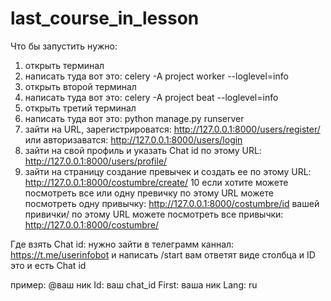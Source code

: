 # last_course_in_lesson

Что бы запустить нужно:
   1. открыть терминал
   2. написать туда вот это: celery -A project worker --loglevel=info
   3. открыть второй терминал
   4. написать туда вот это: celery -A project beat --loglevel=info
   5. открыть третий терминал
   6. написать туда вот это: python manage.py runserver
   7. зайти на URL, зарегистрироватся: http://127.0.0.1:8000/users/register/ или авторизаватся: http://127.0.0.1:8000/users/login
   8. зайти на свой профиль и указать Chat id
      по этому URL: http://127.0.0.1:8000/users/profile/
   9. зайти на страницу создание превычек и создать ее
      по этому URL: http://127.0.0.1:8000/costumbre/create/
   10 если хотите можете посмотреть все или одну превичку
      по этому URL можете посмотреть одну привычку: http://127.0.0.1:8000/costumbre/id вашей привички/
      по этому URL можете посмотреть все привычки: http://127.0.0.1:8000/costumbre/


Где взять Chat id: нужно зайти в телеграмм каннал: https://t.me/userinfobot и написать /start вам ответят виде столбца и ID это и есть Chat id

пример:
   @ваш ник
   Id: ваш chat_id
   First: ваша ник
   Lang: ru
